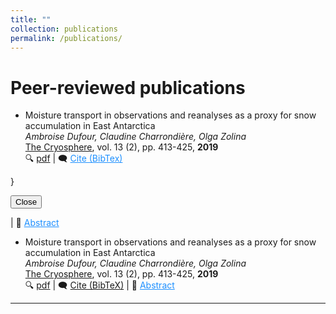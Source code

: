 ```yaml
---
title: ""
collection: publications
permalink: /publications/
---
```

# Peer-reviewed publications

- Moisture transport in observations and reanalyses as a proxy for snow accumulation in East Antarctica  
  *Ambroise Dufour, Claudine Charrondière, Olga Zolina*  
  <ins>The Cryosphere</ins>, vol. 13 (2), pp. 413-425, **2019**  
  🔍 [pdf](https://tc.copernicus.org/articles/13/413/2019/) | 🗨️ <a href="#" class="abstract-link" onclick="showAbstract()">Cite (BibTex)</a>

  <div id="abstractPopup" style="display:none; position:fixed; top:50%; left:50%; transform:translate(-50%, -50%); background:white; padding:20px; border:1px solid black; box-shadow:0px 4px 6px rgba(0,0,0,0.1); width:auto; max-width:90%; min-width:300px;">
    <p>@article{dufour2019moisture,  
  title={Moisture transport in observations and reanalyses as a proxy for snow accumulation in East Antarctica},  
  author={Dufour, Ambroise and Charrondi{\`e}re, Claudine and Zolina, Olga},  
  journal={The Cryosphere},  
  volume={13},  
  number={2},  
  pages={413--425},  
  year={2019},  
  publisher={Copernicus GmbH}  
}</p>
    <button onclick="closeAbstract()">Close</button>
  </div>
  <script>
    function showAbstract() {document.getElementById("abstractPopup").style.display = "block";}
    function closeAbstract() {document.getElementById("abstractPopup").style.display = "none";}
  </script>
  <style>
    .abstract-link {
      color: #1e90ff; /* Même bleu que le lien PDF */
      text-decoration: underline;
      cursor: pointer;    }
    .abstract-link:hover {
      text-decoration: none; /* Enlève le changement de couleur au survol */
    }
  </style> 
  | 📄 
<a href="#" class="abstract-link" onclick="showAbstract()">Abstract</a>

  <div id="abstractPopup" style="display:none; position:fixed; top:50%; left:50%; transform:translate(-50%, -50%); background:white; padding:20px; border:1px solid black; box-shadow:0px 4px 6px rgba(0,0,0,0.1); width:auto; max-width:90%; min-width:300px;">
    <p>Atmospheric moisture convergence on ice sheets provides an estimate of snow accumulation, which is critical to quantifying sea-level changes. In the case of East Antarctica, we computed moisture transport from 1980 to 2016 in five reanalyses and in radiosonde observations. Moisture convergence in reanalyses is more consistent than net precipitation but still ranges from 72 to 96 mm&middot;yr&minus;1 in the four most recent reanalyses, ERA-Interim, NCEP CFSR, JRA 55 and MERRA 2. The representation of long-term variability in reanalyses is also inconsistent, which justified resorting to observations. Moisture fluxes are measured on a daily basis via radiosondes launched from a network of stations surrounding East Antarctica. Observations agree with reanalyses on the major role of extreme advection events and transient eddy fluxes. Although assimilated, the observations reveal processes that reanalyses cannot model, some due to a lack of horizontal and vertical resolution, especially the oldest, NCEP DOE R2. Additionally, the observational time series are not affected by new satellite data unlike the reanalyses. We formed pan-continental estimates of convergence by aggregating anomalies from all available stations. We found statistically significant trends neither in moisture convergence nor in precipitable water.</p>
    <button onclick="closeAbstract()">Close</button>
  </div>

  <script>
    function showAbstract() {
      document.getElementById("abstractPopup").style.display = "block";
    }
    function closeAbstract() {
      document.getElementById("abstractPopup").style.display = "none";
    }
  </script>

  <style>
    .abstract-link {
      color: #1e90ff; /* Même bleu que le lien PDF */
      text-decoration: underline;
      cursor: pointer;
    }
    .abstract-link:hover {
      text-decoration: none; /* Enlève le changement de couleur au survol */
    }
  </style>



- Moisture transport in observations and reanalyses as a proxy for snow accumulation in East Antarctica  
  *Ambroise Dufour, Claudine Charrondière, Olga Zolina*  
  <ins>The Cryosphere</ins>, vol. 13 (2), pp. 413-425, **2019**  
  🔍 [pdf](https://tc.copernicus.org/articles/13/413/2019/) | 🗨️ [Cite (BibTeX)](https://scholar.googleusercontent.com/scholar.bib?q=info:myiu1Lh0FSkJ:scholar.google.com/&output=citation&scisdr=ClFxXvhXEN2j_nMBxGY:AFWwaeYAAAAAZ8sH3GZfmn0kHYAyn0LNmEOO-WI&scisig=AFWwaeYAAAAAZ8sH3K9lMPuKb7IkFRcwCnGOeH0&scisf=4&ct=citation&cd=-1&hl=fr) | 📄 
<a href="#" class="abstract-link" onclick="showAbstract()">Abstract</a>

  <div id="abstractPopup" style="display:none; position:fixed; top:50%; left:50%; transform:translate(-50%, -50%); background:white; padding:20px; border:1px solid black; box-shadow:0px 4px 6px rgba(0,0,0,0.1); width:auto; max-width:90%; min-width:300px;">
    <p>Atmospheric moisture convergence on ice sheets provides an estimate of snow accumulation, which is critical to quantifying sea-level changes. In the case of East Antarctica, we computed moisture transport from 1980 to 2016 in five reanalyses and in radiosonde observations. Moisture convergence in reanalyses is more consistent than net precipitation but still ranges from 72 to 96 mm&middot;yr&minus;1 in the four most recent reanalyses, ERA-Interim, NCEP CFSR, JRA 55 and MERRA 2. The representation of long-term variability in reanalyses is also inconsistent, which justified resorting to observations. Moisture fluxes are measured on a daily basis via radiosondes launched from a network of stations surrounding East Antarctica. Observations agree with reanalyses on the major role of extreme advection events and transient eddy fluxes. Although assimilated, the observations reveal processes that reanalyses cannot model, some due to a lack of horizontal and vertical resolution, especially the oldest, NCEP DOE R2. Additionally, the observational time series are not affected by new satellite data unlike the reanalyses. We formed pan-continental estimates of convergence by aggregating anomalies from all available stations. We found statistically significant trends neither in moisture convergence nor in precipitable water.</p>
    <button onclick="closeAbstract()">Close</button>
  </div>

  <script>
    function showAbstract() {
      document.getElementById("abstractPopup").style.display = "block";
    }
    function closeAbstract() {
      document.getElementById("abstractPopup").style.display = "none";
    }
  </script>

  <style>
    .abstract-link {
      color: #1e90ff; /* Même bleu que le lien PDF */
      text-decoration: underline;
      cursor: pointer;
    }
    .abstract-link:hover {
      text-decoration: none; /* Enlève le changement de couleur au survol */
    }
  </style>





---
